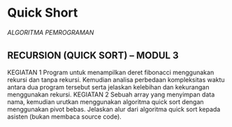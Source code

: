 # Quick Short


###### ALGORITMA PEMROGRAMAN ######
## RECURSION (QUICK SORT) – MODUL 3 ##


KEGIATAN 1
Program untuk menampilkan deret fibonacci menggunakan rekursi dan
tanpa rekursi. Kemudian analisa perbedaan kompleksitas waktu antara dua
program tersebut serta jelaskan kelebihan dan kekurangan menggunakan rekursi.
KEGIATAN 2
Sebuah array yang menyimpan data nama, kemudian urutkan menggunakan
algoritma quick sort dengan menggunakan pivot bebas. Jelaskan alur dari
algoritma quick sort kepada asisten (bukan membaca source code).
